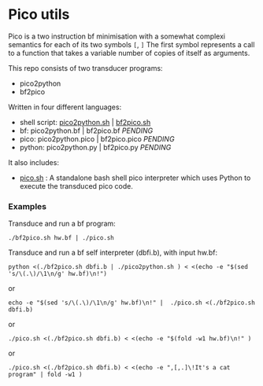 # Pico utils

Pico is a two instruction bf minimisation with a somewhat complexi  semantics for each of its two symbols
<code>[</code>, <code>]</code>
The first symbol represents a call to a function that takes a variable number of copies of itself as arguments.

This repo consists of two transducer programs:

* pico2python
* bf2pico

Written in four different languages:

* shell script: [pico2python.sh](pico2python.sh) | [bf2pico.sh](bf2pico.sh)
* bf: pico2python.bf | bf2pico.bf *PENDING* 
* pico: pico2python.pico | bf2pico.pico *PENDING*
* python: pico2python.py | bf2pico.py *PENDING*

It also includes:

* [pico.sh](pico.sh) : A standalone bash shell pico interpreter which uses Python to execute the transduced pico code.


### Examples

Transduce and run a bf program:

    ./bf2pico.sh hw.bf | ./pico.sh


Transduce and run a bf self interpreter (dbfi.b), with input hw.bf:

    python <(./bf2pico.sh dbfi.b | ./pico2python.sh ) < <(echo -e "$(sed 's/\(.\)/\1\n/g' hw.bf)\n!")

or

    echo -e "$(sed 's/\(.\)/\1\n/g' hw.bf)\n!" |  ./pico.sh <(./bf2pico.sh dbfi.b)

or

    ./pico.sh <(./bf2pico.sh dbfi.b) < <(echo -e "$(fold -w1 hw.bf)\n!" )
    
or    

    ./pico.sh <(./bf2pico.sh dbfi.b) < <(echo -e ",[,.]\!It's a cat program" | fold -w1 )

